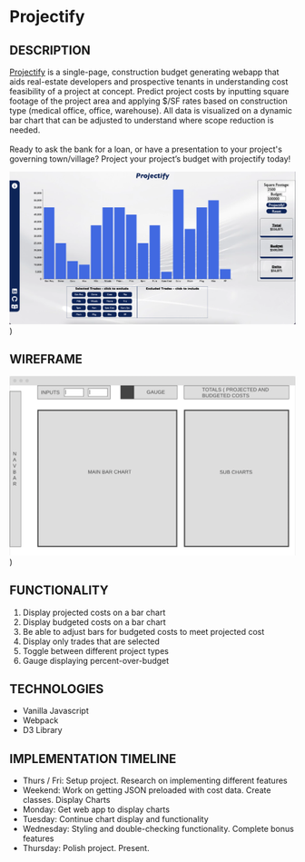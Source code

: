 # Projectify

## DESCRIPTION

[Projectify](https://jkhbuild.github.io/Projectify/) is a single-page, construction budget generating webapp that aids real-estate developers and prospective tenants in understanding cost feasibility of a project at concept. Predict project costs by inputting square footage of the project area and applying $/SF rates based on construction type (medical office, office, warehouse). All data is visualized on a dynamic bar chart that can be adjusted to understand where scope reduction is needed.
<br>
<br>
Ready to ask the bank for a loan, or have a presentation to your project's governing town/village?
Project your project’s budget with projectify today!

![Interface](./assets/user_interface.png))

## WIREFRAME

![Wireframe](./assets/wireframe.png))

## FUNCTIONALITY

1. Display projected costs on a bar chart
2. Display budgeted costs on a bar chart
3. Be able to adjust bars for budgeted costs to meet projected cost
4. Display only trades that are selected
5. Toggle between different project types
6. Gauge displaying percent-over-budget

## TECHNOLOGIES

- Vanilla Javascript
- Webpack
- D3 Library

## IMPLEMENTATION TIMELINE

- Thurs / Fri: Setup project. Research on implementing different features
- Weekend: Work on getting JSON preloaded with cost data. Create classes. Display Charts
- Monday: Get web app to display charts
- Tuesday: Continue chart display and functionality
- Wednesday: Styling and double-checking functionality. Complete bonus features
- Thursday: Polish project. Present.
